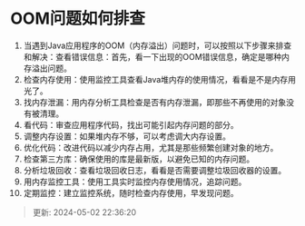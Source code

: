 # OOM问题如何排查

1. 当遇到Java应用程序的OOM（内存溢出）问题时，可以按照以下步骤来排查和解决：查看错误信息：首先，看一下出现的OOM错误信息，确定是哪种内存溢出问题。
2. 检查内存使用：使用监控工具查看Java堆内存的使用情况，看看是不是内存用光了。
3. 找内存泄漏：用内存分析工具检查是否有内存泄漏，即那些不再使用的对象没有被清理。
4. 看代码：审查应用程序代码，找出可能引起内存问题的部分。
5. 调整内存设置：如果堆内存不够，可以考虑调大内存设置。
6. 优化代码：改进代码以减少内存占用，尤其是那些频繁创建对象的地方。
7. 检查第三方库：确保使用的库是最新版，以避免已知的内存问题。
8. 分析垃圾回收：查看垃圾回收日志，看看是否需要调整垃圾回收器的设置。
9. 用内存监控工具：使用工具实时监控内存使用情况，追踪问题。
10. 定期监控：建立监控系统，随时检查内存使用，早发现问题。

> 更新: 2024-05-02 22:36:20  
